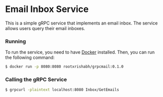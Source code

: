 # Email Inbox Service

This is a simple gRPC service that implements an email inbox. The service allows users query their email inboxes.

### Running

To run the service, you need to have [Docker](https://www.docker.com/) installed. Then, you can run the following command:

```bash
$ docker run -p 8080:8080 rootxrishabh/grpcmail:0.1.0
```

### Calling the gRPC Service

```bash
$ grpcurl -plaintext localhost:8080 Inbox/GetEmails
```
